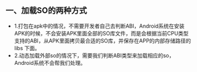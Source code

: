 ## 一、加载SO的两种方式
- 1.打包在apk中的情况，不需要开发者自己去判断ABI，Android系统在安装APK的时候，不会安装APK里面全部的SO库文件，而是会根据当前CPU类型支持的ABI，从APK里面拷贝最合适的SO库，并保存在APP的内部存储路径的 libs 下面。
- 2.动态加载外部so的情况下，需要我们判断ABI类型来加载相应的so，Android系统不会帮我们处理。
